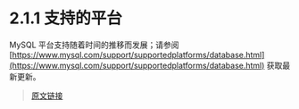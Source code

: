 # 2.1.1 支持的平台

MySQL 平台支持随着时间的推移而发展；请参阅 [https://www.mysql.com/support/supportedplatforms/database.html](https://www.mysql.com/support/supportedplatforms/database.html) 获取最新更新。

> [原文链接](https://dev.mysql.com/doc/refman/8.0/en/platform-support.html)
